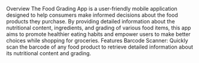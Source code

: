 Overview
  The Food Grading App is a user-friendly mobile application designed to help consumers make informed decisions about the food products they purchase. By providing detailed information about the nutritional content,            ingredients, and grading of various food items, this app aims to promote healthier eating habits and empower users to make better choices while shopping for groceries.
Features
  Barcode Scanner: Quickly scan the barcode of any food product to retrieve detailed information about its nutritional content and grading.
